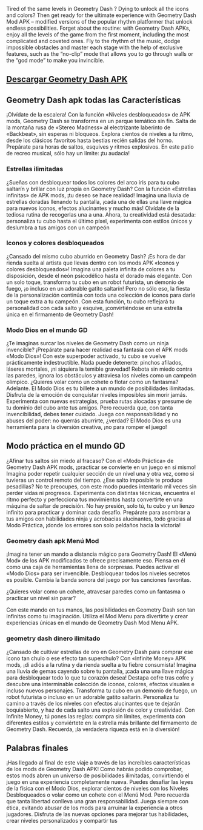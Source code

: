 Tired of the same levels in Geometry Dash ? Dying to unlock all the icons and colors? Then get ready for the ultimate experience with Geometry Dash Mod APK – modified versions of the popular rhythm platformer that unlock endless possibilities.
Forget about the routine: with Geometry Dash APKs, enjoy all the levels of the game from the first moment, including the most complicated and coveted ones. Fly to the rhythm of the music, dodge impossible obstacles and master each stage with the help of exclusive features, such as the “no-clip” mode that allows you to go through walls or the “god mode” to make you invincible.

## [Descargar Geometry Dash APK](https://geometrydassh.com/)

## Geometry Dash apk todas las Características

¡Olvídate de la escalera! Con la función «Niveles desbloqueados» de APK mods, Geometry Dash se transforma en un parque temático sin fin. Salta de la montaña rusa de «Stereo Madness» al electrizante laberinto de «Backbeat», sin esperas ni bloqueos. Explora cientos de niveles a tu ritmo, desde los clásicos favoritos hasta bestias recién salidas del horno. Prepárate para horas de saltos, esquives y ritmos explosivos. En este patio de recreo musical, sólo hay un límite: ¡tu audacia! 

### Estrellas ilimitadas

¿Sueñas con desbloquear todos los colores del arco iris para tu cubo saltarín y brillar con luz propia en Geometry Dash? Con la función «Estrellas infinitas» de APK mods, ¡tu deseo se hace realidad! Imagina una lluvia de estrellas doradas llenando tu pantalla, ¡cada una de ellas una llave mágica para nuevos iconos, efectos alucinantes y mucho más! Olvídate de la tediosa rutina de recogerlas una a una. Ahora, tu creatividad está desatada: personaliza tu cubo hasta el último píxel, experimenta con estilos únicos y deslumbra a tus amigos con un campeón  

### Iconos y colores desbloqueados
¿Cansado del mismo cubo aburrido en Geometry Dash? ¡Es hora de dar rienda suelta al artista que llevas dentro con los mods APK «Iconos y colores desbloqueados»! Imagina una paleta infinita de colores a tu disposición, desde el neón psicodélico hasta el dorado más elegante. Con un solo toque, transforma tu cubo en un robot futurista, un demonio de fuego, ¡o incluso en un adorable gatito saltarín! Pero no sólo eso, la fiesta de la personalización continúa con toda una colección de iconos para darle un toque extra a tu campeón. Con esta función, tu cubo reflejará tu personalidad con cada salto y esquive, ¡convirtiéndose en una estrella única en el firmamento de Geometry Dash!

### Modo Dios en el mundo GD
¿Te imaginas surcar los niveles de Geometry Dash como un ninja invencible? ¡Prepárate para hacer realidad esa fantasía con el APK mods «Modo Dios»! Con este superpoder activado, tu cubo se vuelve prácticamente indestructible. Nada puede detenerte: pinchos afilados, láseres mortales, ¡ni siquiera la temible gravedad! Rebota sin miedo contra las paredes, ignora los obstáculos y atraviesa los niveles como un campeón olímpico. ¿Quieres volar como un cohete o flotar como un fantasma? Adelante. El Modo Dios es tu billete a un mundo de posibilidades ilimitadas.
Disfruta de la emoción de conquistar niveles imposibles sin morir jamás. Experimenta con nuevas estrategias, prueba rutas alocadas y presume de tu dominio del cubo ante tus amigos. Pero recuerda que, con tanta invencibilidad, debes tener cuidado. Juega con responsabilidad y no abuses del poder: no querrás aburrirte, ¿verdad? El Modo Dios es una herramienta para la diversión creativa, ¡no para romper el juego!

## Modo práctica en el mundo GD

¿Afinar tus saltos sin miedo al fracaso? Con el «Modo Práctica» de Geometry Dash APK mods, ¡practicar se convierte en un juego en sí mismo! Imagina poder repetir cualquier sección de un nivel una y otra vez, como si tuvieras un control remoto del tiempo. ¿Ese salto imposible te produce pesadillas? No te preocupes, con este modo puedes intentarlo mil veces sin perder vidas ni progresos. Experimenta con distintas técnicas, encuentra el ritmo perfecto y perfecciona tus movimientos hasta convertirte en una máquina de saltar de precisión. No hay presión, solo tú, tu cubo y un lienzo infinito para practicar y dominar cada desafío. Prepárate para asombrar a tus amigos con habilidades ninja y acrobacias alucinantes, todo gracias al Modo Práctica, ¡donde los errores son solo peldaños hacia la victoria! 

### Geometry dash apk Menú Mod

¡Imagina tener un mando a distancia mágico para Geometry Dash!
El «Menú Mod» de los APK modificados te ofrece precisamente eso.
Piensa en él como una caja de herramientas llena de sorpresas.
Puedes activar el «Modo Dios» para ser invencible.
Desbloquear todos los niveles secretos es posible.
Cambia la banda sonora del juego por tus canciones favoritas.

¿Quieres volar como un cohete, atravesar paredes como un fantasma o practicar un nivel sin parar?

Con este mando en tus manos, las posibilidades en Geometry Dash son tan infinitas como tu imaginación.
Utiliza el Mod Menu para divertirte y crear experiencias únicas en el mundo de Geometry Dash Mod Menu APK.

### geometry dash dinero ilimitado

¿Cansado de cultivar estrellas de oro en Geometry Dash para comprar ese icono tan chulo o ese efecto tan superchulo? Con «Infinite Money» APK mods, ¡di adiós a la rutina y da rienda suelta a tu fiebre consumista! Imagina una lluvia de gemas cayendo sobre tu pantalla, ¡cada una una llave mágica para desbloquear todo lo que tu corazón desea!
Destapa cofre tras cofre y descubre una interminable colección de iconos, colores, efectos visuales e incluso nuevos personajes. Transforma tu cubo en un demonio de fuego, un robot futurista o incluso en un adorable gatito saltarín. Personaliza tu camino a través de los niveles con efectos alucinantes que te dejarán boquiabierto, y haz de cada salto una explosión de color y creatividad. Con Infinite Money, tú pones las reglas: compra sin límites, experimenta con diferentes estilos y conviértete en la estrella más brillante del firmamento de Geometry Dash. Recuerda, ¡la verdadera riqueza está en la diversión!

## Palabras finales

¡Has llegado al final de este viaje a través de las increíbles características de los mods de Geometry Dash APK! Como habrás podido comprobar, estos mods abren un universo de posibilidades ilimitadas, convirtiendo el juego en una experiencia completamente nueva. Puedes desafiar las leyes de la física con el Modo Dios, explorar cientos de niveles con los Niveles Desbloqueados o volar como un cohete con el Menú Mod.
Pero recuerda que tanta libertad conlleva una gran responsabilidad. Juega siempre con ética, evitando abusar de los mods para arruinar la experiencia a otros jugadores. Disfruta de las nuevas opciones para mejorar tus habilidades, crear niveles personalizados y compartir tus
